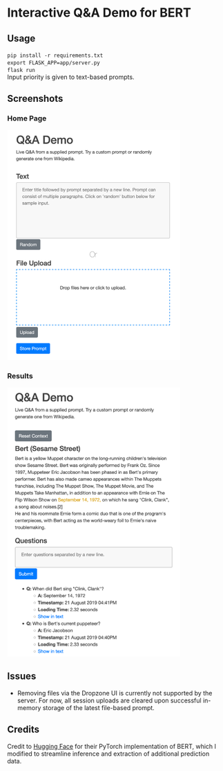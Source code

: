 # Interactive Q&A Demo for BERT 
## Usage
`pip install -r requirements.txt`  
`export FLASK_APP=app/server.py`  
`flask run`  
Input priority is given to text-based prompts.
## Screenshots
### Home Page
<img src="https://raw.githubusercontent.com/henryzxu/interactive-transformers/develop/assets/home.png" alt="home" width="400"/>
  
### Results  
<img src="https://raw.githubusercontent.com/henryzxu/interactive-transformers/develop/assets/results.png" alt="results" width="400"/>

## Issues
- Removing files via the Dropzone UI is currently not supported by the server. For now, all session uploads are cleared upon
successful in-memory storage of the latest file-based prompt.
## Credits
Credit to [Hugging Face](https://github.com/huggingface/pytorch-transformers) for their PyTorch implementation of
BERT, which I modified to streamline inference and extraction of additional prediction data. 
